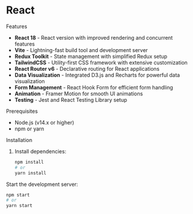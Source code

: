 # React



Features

- **React 18** - React version with improved rendering and concurrent features
- **Vite** - Lightning-fast build tool and development server
- **Redux Toolkit** - State management with simplified Redux setup
- **TailwindCSS** - Utility-first CSS framework with extensive customization
- **React Router v6** - Declarative routing for React applications
- **Data Visualization** - Integrated D3.js and Recharts for powerful data visualization
- **Form Management** - React Hook Form for efficient form handling
- **Animation** - Framer Motion for smooth UI animations
- **Testing** - Jest and React Testing Library setup

 Prerequisites

- Node.js (v14.x or higher)
- npm or yarn

Installation

1. Install dependencies:
   ```bash
   npm install
   # or
   yarn install
   ```
Start the development server:
   ```bash
   npm start
   # or
   yarn start

